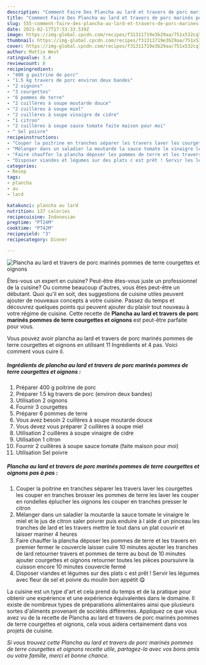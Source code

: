 ```yaml
---
description: "Comment Faire Des Plancha au lard et travers de porc marinés pommes de terre courgettes et oignons"
title: "Comment Faire Des Plancha au lard et travers de porc marinés pommes de terre courgettes et oignons"
slug: 555-comment-faire-des-plancha-au-lard-et-travers-de-porc-marines-pommes-de-terre-courgettes-et-oignons
date: 2021-02-17T17:53:33.539Z
image: https://img-global.cpcdn.com/recipes/f31311719e3b29aa/751x532cq70/plancha-au-lard-et-travers-de-porc-marines-pommes-de-terre-courgettes-et-oignons-photo-principale-de-la-recette.jpg
thumbnail: https://img-global.cpcdn.com/recipes/f31311719e3b29aa/751x532cq70/plancha-au-lard-et-travers-de-porc-marines-pommes-de-terre-courgettes-et-oignons-photo-principale-de-la-recette.jpg
cover: https://img-global.cpcdn.com/recipes/f31311719e3b29aa/751x532cq70/plancha-au-lard-et-travers-de-porc-marines-pommes-de-terre-courgettes-et-oignons-photo-principale-de-la-recette.jpg
author: Mattie West
ratingvalue: 3.4
reviewcount: 8
recipeingredient:
- "400 g poitrine de porc"
- "1.5 kg travers de porc environ deux bandes"
- "2 oignons"
- "3 courgettes"
- "6 pommes de terre"
- "2 cuillères à soupe moutarde douce"
- "2 cuillères à soupe miel"
- "2 cuillères à soupe vinaigre de cidre"
- "1 citron"
- "2 cuillères à soupe sauce tomate faite maison pour moi"
- " Sel poivre"
recipeinstructions:
- "Couper la poitrine en tranches séparer les travers laver les courgettes les couper en tranches brosser les pommes de terre les laver les couper en rondelles éplucher les oignons les couper en tranches presser le citron"
- "Mélanger dans un saladier la moutarde la sauce tomate le vinaigre le miel et le jus de citron saler poivrer puis enduire à l aide d un pinceau les tranches de lard et les travers mettre le tout dans un plat couvrir et laisser mariner 4 heures"
- "Faire chauffer la plancha déposer les pommes de terre et les travers en premier fermer le couvercle laisser cuire 10 minutes ajouter les tranches de lard retourner travers et pommes de terre au bout de 10 minutes ajouter courgettes et oignons retourner toutes les pièces poursuivre la cuisson encore 10 minutes couvercle fermé"
- "Disposer viandes et légumes sur des plats c est prêt ! Servir les légumes avec fleur de sel et poivre du moulin bon appétit 😋"
categories:
- Resep
tags:
- plancha
- au
- lard

katakunci: plancha au lard 
nutrition: 137 calories
recipecuisine: Indonesian
preptime: "PT24M"
cooktime: "PT42M"
recipeyield: "3"
recipecategory: Dinner

---
```



![Plancha au lard et travers de porc marinés pommes de terre courgettes et oignons](https://img-global.cpcdn.com/recipes/f31311719e3b29aa/751x532cq70/plancha-au-lard-et-travers-de-porc-marines-pommes-de-terre-courgettes-et-oignons-photo-principale-de-la-recette.jpg)

Êtes-vous un expert en cuisine? Peut-être êtes-vous juste un professionnel de la cuisine? Ou comme beaucoup d'autres, vous êtes peut-être un débutant. Quoi qu'il en soit, des suggestions de cuisine utiles peuvent ajouter de nouveaux concepts à votre cuisine. Passez du temps et découvrez quelques points qui peuvent ajouter du plaisir tout nouveau à votre régime de cuisine. Cette recette de <strong> Plancha au lard et travers de porc marinés pommes de terre courgettes et oignons </strong> est peut-être parfaite pour vous.

<!--inarticleads1-->

Vous pouvez avoir plancha au lard et travers de porc marinés pommes de terre courgettes et oignons en utilisant 11 Ingrédients et 4 pas. Voici comment vous cuire il.

##### Ingrédients de plancha au lard et travers de porc marinés pommes de terre courgettes et oignons :

1. Préparer 400 g poitrine de porc
1. Préparer 1.5 kg travers de porc (environ deux bandes)
1. Utilisation 2 oignons
1. Fournir 3 courgettes
1. Préparer 6 pommes de terre
1. Vous avez besoin 2 cuillères à soupe moutarde douce
1. Vous devez vous préparer 2 cuillères à soupe miel
1. Utilisation 2 cuillères à soupe vinaigre de cidre
1. Utilisation 1 citron
1. Fournir 2 cuillères à soupe sauce tomate (faite maison pour moi)
1. Utilisation  Sel poivre




<!--inarticleads2-->

##### Plancha au lard et travers de porc marinés pommes de terre courgettes et oignons pas à pas :

1. Couper la poitrine en tranches séparer les travers laver les courgettes les couper en tranches brosser les pommes de terre les laver les couper en rondelles éplucher les oignons les couper en tranches presser le citron
1. Mélanger dans un saladier la moutarde la sauce tomate le vinaigre le miel et le jus de citron saler poivrer puis enduire à l aide d un pinceau les tranches de lard et les travers mettre le tout dans un plat couvrir et laisser mariner 4 heures
1. Faire chauffer la plancha déposer les pommes de terre et les travers en premier fermer le couvercle laisser cuire 10 minutes ajouter les tranches de lard retourner travers et pommes de terre au bout de 10 minutes ajouter courgettes et oignons retourner toutes les pièces poursuivre la cuisson encore 10 minutes couvercle fermé
1. Disposer viandes et légumes sur des plats c est prêt ! Servir les légumes avec fleur de sel et poivre du moulin bon appétit 😋




<!--inarticleads1-->

<p>
La cuisine est un type d'art et cela prend du temps et de la pratique pour obtenir une expérience et une expérience équivalentes dans le domaine. Il existe de nombreux types de préparations alimentaires ainsi que plusieurs sortes d'aliments provenant de sociétés différentes. Appliquez ce que vous avez vu de la recette de Plancha au lard et travers de porc marinés pommes de terre courgettes et oignons, cela vous aidera certainement dans vos projets de cuisine.
</p>

<p>
<i>Si vous trouvez cette Plancha au lard et travers de porc marinés pommes de terre courgettes et oignons recette utile, partagez-la avec vos bons amis ou votre famille, merci et bonne chance.</i>
</p>
